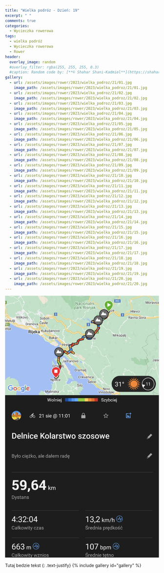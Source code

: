 ```yaml
---
title: "Wielka podróz - Dzień: 19"
excerpt: " "
comments: true
categories:
  - Wycieczka rowerowa
tags:
  - wielka podróż
  - Wycieczka rowerowa
  - Rower
header:
  overlay_image: random
  #overlay_filter: rgba(255, 255, 255, 0.3)
  #caption: Random code by: [**© Shahar Shani-Kadmiel**](https://shaharkadmiel.github.io)"
gallery:
  - url: /assets/images/rower/2023/wielka_podroz/21/01.jpg
    image_path: /assets/images/rower/2023/wielka_podroz/21/01.jpg
  - url: /assets/images/rower/2023/wielka_podroz/21/02.jpg
    image_path: /assets/images/rower/2023/wielka_podroz/21/02.jpg
  - url: /assets/images/rower/2023/wielka_podroz/21/03.jpg
    image_path: /assets/images/rower/2023/wielka_podroz/21/03.jpg
  - url: /assets/images/rower/2023/wielka_podroz/21/04.jpg
    image_path: /assets/images/rower/2023/wielka_podroz/21/04.jpg
  - url: /assets/images/rower/2023/wielka_podroz/21/05.jpg
    image_path: /assets/images/rower/2023/wielka_podroz/21/05.jpg
  - url: /assets/images/rower/2023/wielka_podroz/21/06.jpg
    image_path: /assets/images/rower/2023/wielka_podroz/21/06.jpg
  - url: /assets/images/rower/2023/wielka_podroz/21/07.jpg
    image_path: /assets/images/rower/2023/wielka_podroz/21/07.jpg
  - url: /assets/images/rower/2023/wielka_podroz/21/08.jpg
    image_path: /assets/images/rower/2023/wielka_podroz/21/08.jpg
  - url: /assets/images/rower/2023/wielka_podroz/21/09.jpg
    image_path: /assets/images/rower/2023/wielka_podroz/21/09.jpg
  - url: /assets/images/rower/2023/wielka_podroz/21/10.jpg
    image_path: /assets/images/rower/2023/wielka_podroz/21/10.jpg
  - url: /assets/images/rower/2023/wielka_podroz/21/11.jpg
    image_path: /assets/images/rower/2023/wielka_podroz/21/11.jpg
  - url: /assets/images/rower/2023/wielka_podroz/21/12.jpg
    image_path: /assets/images/rower/2023/wielka_podroz/21/12.jpg
  - url: /assets/images/rower/2023/wielka_podroz/21/13.jpg
    image_path: /assets/images/rower/2023/wielka_podroz/21/13.jpg
  - url: /assets/images/rower/2023/wielka_podroz/21/14.jpg
    image_path: /assets/images/rower/2023/wielka_podroz/21/14.jpg
  - url: /assets/images/rower/2023/wielka_podroz/21/15.jpg
    image_path: /assets/images/rower/2023/wielka_podroz/21/15.jpg
  - url: /assets/images/rower/2023/wielka_podroz/21/16.jpg
    image_path: /assets/images/rower/2023/wielka_podroz/21/16.jpg
  - url: /assets/images/rower/2023/wielka_podroz/21/17.jpg
    image_path: /assets/images/rower/2023/wielka_podroz/21/17.jpg
  - url: /assets/images/rower/2023/wielka_podroz/21/18.jpg
    image_path: /assets/images/rower/2023/wielka_podroz/21/18.jpg
  - url: /assets/images/rower/2023/wielka_podroz/21/19.jpg
    image_path: /assets/images/rower/2023/wielka_podroz/21/19.jpg
  - url: /assets/images/rower/2023/wielka_podroz/21/20.jpg
    image_path: /assets/images/rower/2023/wielka_podroz/21/20.jpg
---
```

![mapka](/assets/images/rower/2023/wielka_podroz/21/mapka.png)

Tutaj bedzie tekst
{: .text-justify}
{% include gallery id="gallery" %}
